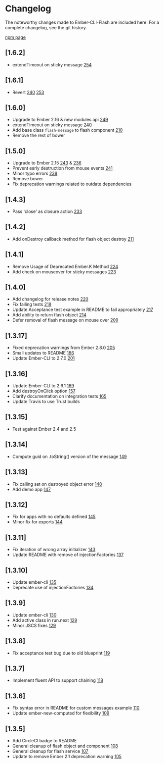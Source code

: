 # Changelog

The noteworthy changes made to Ember-CLI-Flash are included here. For a complete
changelog, see the git history.

[npm page](https://www.npmjs.com/package/ember-cli-flash)

## [1.6.2]
  - extendTimeout on sticky message [254](https://github.com/poteto/ember-cli-flash/pull/254)

## [1.6.1]
  - Revert [240](https://github.com/poteto/ember-cli-flash/pull/240) [253](https://github.com/poteto/ember-cli-flash/pull/253)

## [1.6.0]
  - Upgrade to Ember 2.16 & new modules api [249](https://github.com/poteto/ember-cli-flash/pull/249)
  - extendTimeout on sticky message [240](https://github.com/poteto/ember-cli-flash/pull/240)
  - Add base class `flash-message` to flash component [210](https://github.com/poteto/ember-cli-flash/pull/210)
  - Remove the rest of bower

## [1.5.0]
  - Upgrade to Ember 2.15 [243](https://github.com/poteto/ember-cli-flash/pull/243) & [236](https://github.com/poteto/ember-cli-flash/pull/236)
  - Prevent early destruction from mouse events [241](https://github.com/poteto/ember-cli-flash/pull/241)
  - Minor typo errors [238](https://github.com/poteto/ember-cli-flash/pull/238)
  - Remove bower
  - Fix deprecation warnings related to outdate dependencies

## [1.4.3]
  - Pass 'close' as closure action
  [233](https://github.com/poteto/ember-cli-flash/pull/230)

## [1.4.2]
  - Add onDestroy callback method for flash object destroy [211](https://github.com/poteto/ember-cli-flash/pull/211)

## [1.4.1]
  - Remove Usage of Deprecated Ember.K Method [224](https://github.com/poteto/ember-cli-flash/pull/224)
  - Add check on mouseover for sticky messages [223](https://github.com/poteto/ember-cli-flash/pull/223)

## [1.4.0]

  - Add changelog for release notes [220](https://github.com/poteto/ember-cli-flash/pull/220)
  - Fix failing tests [218](https://github.com/poteto/ember-cli-flash/pull/218)
  - Update Acceptance test example in README to fail appropriately [217](https://github.com/poteto/ember-cli-flash/pull/217)
  - Add ability to return flash object [214](https://github.com/poteto/ember-cli-flash/pull/214)
  - Defer removal of flash message on mouse over [209](https://github.com/poteto/ember-cli-flash/pull/209)

## [1.3.17]

  - Fixed deprecation warnings from Ember 2.8.0 [205](https://github.com/poteto/ember-cli-flash/pull/205)
  - Small updates to README [186](https://github.com/poteto/ember-cli-flash/pull/186)
  - Update Ember-CLI to 2.7.0 [201](https://github.com/poteto/ember-cli-flash/pull/201)

## [1.3.16]

  - Update Ember-CLI to 2.6.1 [169](https://github.com/poteto/ember-cli-flash/pull/169)
  - Add destroyOnClick option [157](https://github.com/poteto/ember-cli-flash/pull/157)
  - Clarify documentation on integration tests [165](https://github.com/poteto/ember-cli-flash/pull/165)
  - Update Travis to use Trust builds

## [1.3.15]

  - Test against Ember 2.4 and 2.5

## [1.3.14]

  - Compute guid on .toString() version of the message [149](https://github.com/poteto/ember-cli-flash/pull/149)

## [1.3.13]

  - Fix calling set on destroyed object error [148](https://github.com/poteto/ember-cli-flash/pull/148)
  - Add demo app [147](https://github.com/poteto/ember-cli-flash/pull/147)

## [1.3.12]

  - Fix for apps with no defaults defined [145](https://github.com/poteto/ember-cli-flash/pull/145)
  - Minor fix for exports [144](https://github.com/poteto/ember-cli-flash/pull/144)

## [1.3.11]

  - Fix iteration of wrong array initializer [143](https://github.com/poteto/ember-cli-flash/pull/143)
  - Update README with remove of injectionFactories [137](https://github.com/poteto/ember-cli-flash/pull/137)

## [1.3.10]

  - Update ember-cli [135](https://github.com/poteto/ember-cli-flash/pull/135)
  - Deprecate use of injectionFactories [134](https://github.com/poteto/ember-cli-flash/pull/134)

## [1.3.9]

  - Update ember-cli [130](https://github.com/poteto/ember-cli-flash/pull/130)
  - Add active class in run.next [129](https://github.com/poteto/ember-cli-flash/pull/129)
  - Minor JSCS fixes [129](https://github.com/poteto/ember-cli-flash/pull/129)

## [1.3.8]

  - Fix acceptance test bug due to old blueprint [119](https://github.com/poteto/ember-cli-flash/pull/119)

## [1.3.7]

  - Implement fluent API to support chaining [118](https://github.com/poteto/ember-cli-flash/pull/118)

## [1.3.6]

  - Fix syntax error in README for custom messages example [110](https://github.com/poteto/ember-cli-flash/pull/110)
  - Update ember-new-computed for flexibility [109](https://github.com/poteto/ember-cli-flash/pull/109)

## [1.3.5]

  - Add CircleCI badge to README
  - General cleanup of flash object and component [108](https://github.com/poteto/ember-cli-flash/pull/108)
  - General cleanup for flash service [107](https://github.com/poteto/ember-cli-flash/pull/107)
  - Update to remove Ember 2.1 deprecation warning [105](https://github.com/poteto/ember-cli-flash/pull/105)
